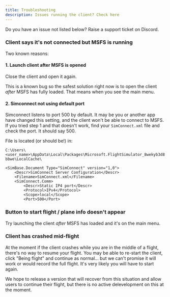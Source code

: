 ```yaml
---
title: Troubleshooting
description: Issues running the client? Check here
---
```


Do you have an issue not listed below? Raise a support ticket on Discord.

### Client says it's not connected but MSFS is running

Two known reasons:

#### 1. Launch client after MSFS is opened

Close the client and open it again.

This is a known bug so the safest solution right now is to open the client _after_ MSFS has fully loaded. That means when you see the main menu.

#### 2. Simconnect not using default port

Simconnect listens to port 500 by default. It may be you or another app have changed this setting, and the client won't be able to connect to MSFS.
If you tried step 1 and that doesn't work, find your `SimConnect.xml` file and check the port. It should say 500.

File is located (or should be!) in:

`C:\Users\<user_name>\AppData\Local\Packages\Microsoft.FlightSimulator_8wekyb3d8bbwe\LocalCache\`

```
<SimBase.Document Type="SimConnect" version="1,0">
    <Descr>SimConnect Server Configuration</Descr>
    <Filename>SimConnect.xml</Filename>
    <SimConnect.Comm>
        <Descr>Static IP4 port</Descr>
        <Protocol>IPv4</Protocol>
        <Scope>local</Scope>
        <Port>500</Port>
```

### Button to start flight / plane info doesn't appear

Try launching the client _after_ MSFS has loaded and it's on the main menu.

### Client has crashed mid-flight

At the moment if the client crashes while you are in the middle of a flight, there's no way to resume your flight. You may be able to re-start the client, click "Being flight" and continue as normal... but we can't promise it will work or would record the full flight. It's very likely you will have to start again.

We hope to release a version that will recover from this situation and allow users to continue their flight, but there is no active delevelopment on this at the moment.
